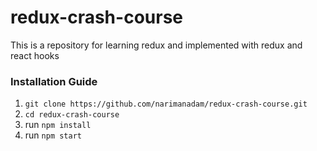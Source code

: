 # redux-crash-course

This is a repository for learning redux and implemented with redux and react hooks

### Installation Guide

1. `git clone https://github.com/narimanadam/redux-crash-course.git`
2. `cd redux-crash-course`
3. run `npm install`
4. run `npm start`
